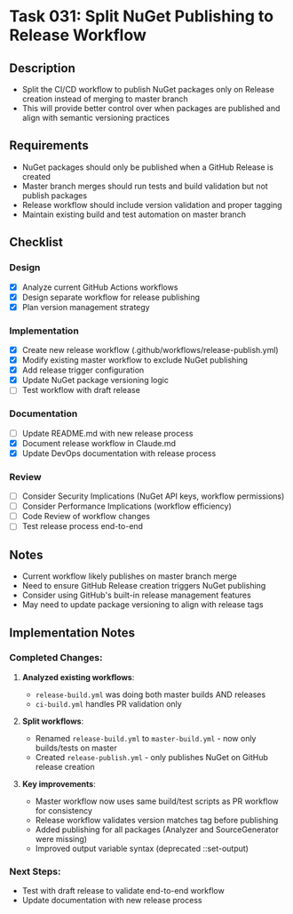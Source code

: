 # Task 031: Split NuGet Publishing to Release Workflow

## Description

- Split the CI/CD workflow to publish NuGet packages only on Release creation instead of merging to master branch
- This will provide better control over when packages are published and align with semantic versioning practices

## Requirements

- NuGet packages should only be published when a GitHub Release is created
- Master branch merges should run tests and build validation but not publish packages
- Release workflow should include version validation and proper tagging
- Maintain existing build and test automation on master branch

## Checklist

### Design
- [x] Analyze current GitHub Actions workflows
- [x] Design separate workflow for release publishing
- [x] Plan version management strategy

### Implementation
- [x] Create new release workflow (.github/workflows/release-publish.yml)
- [x] Modify existing master workflow to exclude NuGet publishing
- [x] Add release trigger configuration
- [x] Update NuGet package versioning logic
- [ ] Test workflow with draft release

### Documentation
- [ ] Update README.md with new release process
- [x] Document release workflow in Claude.md
- [x] Update DevOps documentation with release process

### Review
- [ ] Consider Security Implications (NuGet API keys, workflow permissions)
- [ ] Consider Performance Implications (workflow efficiency)
- [ ] Code Review of workflow changes
- [ ] Test release process end-to-end

## Notes

- Current workflow likely publishes on master branch merge
- Need to ensure GitHub Release creation triggers NuGet publishing
- Consider using GitHub's built-in release management features
- May need to update package versioning to align with release tags

## Implementation Notes

### Completed Changes:
1. **Analyzed existing workflows**: 
   - `release-build.yml` was doing both master builds AND releases
   - `ci-build.yml` handles PR validation only
   
2. **Split workflows**:
   - Renamed `release-build.yml` to `master-build.yml` - now only builds/tests on master
   - Created `release-publish.yml` - only publishes NuGet on GitHub release creation
   
3. **Key improvements**:
   - Master workflow now uses same build/test scripts as PR workflow for consistency
   - Release workflow validates version matches tag before publishing
   - Added publishing for all packages (Analyzer and SourceGenerator were missing)
   - Improved output variable syntax (deprecated ::set-output)

### Next Steps:
- Test with draft release to validate end-to-end workflow
- Update documentation with new release process